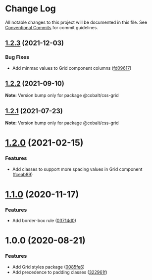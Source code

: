 # Change Log

All notable changes to this project will be documented in this file.
See [Conventional Commits](https://conventionalcommits.org) for commit guidelines.

## [1.2.3](https://github.com/Talkdesk/cobalt/compare/@cobalt/css-grid@1.2.2...@cobalt/css-grid@1.2.3) (2021-12-03)


### Bug Fixes

* Add minmax values to Grid component columns ([fd09617](https://github.com/Talkdesk/cobalt/commit/fd0961704ec3cbbfc2113c5d615da141e15e520c))





## [1.2.2](https://github.com/Talkdesk/cobalt/compare/@cobalt/css-grid@1.2.1...@cobalt/css-grid@1.2.2) (2021-09-10)

**Note:** Version bump only for package @cobalt/css-grid





## [1.2.1](https://github.com/Talkdesk/cobalt/compare/@cobalt/css-grid@1.2.0...@cobalt/css-grid@1.2.1) (2021-07-23)

**Note:** Version bump only for package @cobalt/css-grid





# [1.2.0](https://github.com/Talkdesk/cobalt/compare/@cobalt/css-grid@1.1.0...@cobalt/css-grid@1.2.0) (2021-02-15)


### Features

* Add classes to support more spacing values in Grid component ([fceab89](https://github.com/Talkdesk/cobalt/commit/fceab8922ad8ae9ad786797727b3a9a553643cce))





# [1.1.0](https://github.com/Talkdesk/cobalt/compare/@cobalt/css-grid@1.0.0...@cobalt/css-grid@1.1.0) (2020-11-17)


### Features

* Add border-box rule ([03714d0](https://github.com/Talkdesk/cobalt/commit/03714d0eba2de2a3e37ef8913c1284a90087acd6))





# 1.0.0 (2020-08-21)


### Features

* Add Grid styles package ([0085fe6](https://github.com/Talkdesk/cobalt/commit/0085fe6ce411c96e191c105435c5244ff6ddcee6))
* Add precedence to padding classes ([322961f](https://github.com/Talkdesk/cobalt/commit/322961f2b9bda3f692da57f1e97400d367b8c67c))
